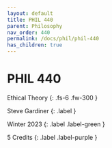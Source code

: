 ```yaml
---
layout: default
title: PHIL 440
parent: Philosophy
nav_order: 440
permalink: /docs/phil/phil-440
has_children: true
---
```


# PHIL 440

Ethical Theory
{: .fs-6 .fw-300 }

Steve Gardiner
{: .label }

Winter 2023
{: .label .label-green }

5 Credits
{: .label .label-purple }
